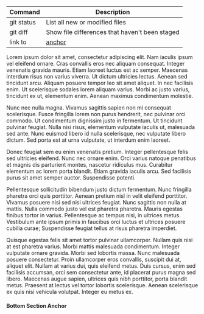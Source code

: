 | Command | Description |
| --- | --- |
| git status | List all new or modified files |
| git diff | Show file differences that haven't been staged |
| link to | [anchor](table.md#Bottom-Section-Anchor) |

Lorem ipsum dolor sit amet, consectetur adipiscing elit. Nam iaculis ipsum vel eleifend ornare. Cras convallis eros nec aliquam consequat. Integer venenatis gravida mauris. Etiam laoreet luctus est ac semper. Maecenas interdum risus non varius viverra. Ut dictum ultricies lectus. Aenean sed tincidunt arcu. Aliquam posuere tempor leo sit amet aliquet. In nec facilisis enim. Ut scelerisque sodales lorem aliquam varius. Morbi ac justo varius, tincidunt ex ut, elementum enim. Aenean maximus condimentum molestie.

Nunc nec nulla magna. Vivamus sagittis sapien non mi consequat scelerisque. Fusce fringilla lorem non purus hendrerit, nec pulvinar orci commodo. Ut condimentum dignissim justo in fermentum. Ut tincidunt pulvinar feugiat. Nulla nisi risus, elementum vulputate iaculis ut, malesuada sed ante. Nunc euismod libero id nulla scelerisque, nec vulputate libero dictum. Sed porta est at urna vulputate, ut interdum enim laoreet.

Donec feugiat sem eu enim venenatis pretium. Integer pellentesque felis sed ultricies eleifend. Nunc nec ornare enim. Orci varius natoque penatibus et magnis dis parturient montes, nascetur ridiculus mus. Curabitur elementum ac lorem porta blandit. Etiam gravida iaculis arcu. Sed facilisis purus sit amet semper auctor. Suspendisse potenti.

Pellentesque sollicitudin bibendum justo dictum fermentum. Nunc fringilla pharetra orci quis porttitor. Aenean pretium nisl in velit eleifend porttitor. Vivamus posuere nisi sed nisi ultrices feugiat. Nunc sagittis non nulla at mattis. Nulla commodo justo vel est pharetra pharetra. Mauris egestas finibus tortor in varius. Pellentesque ac tempus nisi, in ultrices metus. Vestibulum ante ipsum primis in faucibus orci luctus et ultrices posuere cubilia curae; Suspendisse feugiat tellus at risus pharetra imperdiet.

Quisque egestas felis sit amet tortor pulvinar ullamcorper. Nullam quis nisi at est pharetra varius. Morbi mattis malesuada condimentum. Integer vulputate ornare gravida. Morbi sed lobortis massa. Nunc malesuada posuere consectetur. Proin ullamcorper eros convallis, suscipit dui at, aliquet elit. Nullam at varius dui, quis eleifend metus. Duis cursus, enim sed facilisis accumsan, orci sem consectetur ante, id placerat purus magna sed libero. Maecenas augue sapien, ultrices quis nibh porttitor, porta blandit metus. Praesent at lectus vel tortor lobortis scelerisque. Aenean scelerisque ex quis nisi vehicula volutpat. Integer eu metus ex.

#### Bottom Section Anchor
